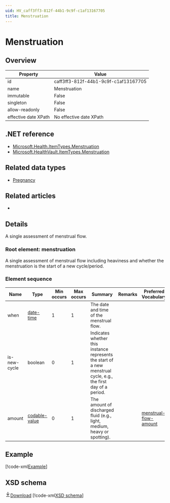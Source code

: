 ```yaml
---
uid: HV_caff3ff3-812f-44b1-9c9f-c1af13167705
title: Menstruation
---
```


# Menstruation

## Overview

Property|Value
---|---
id|caff3ff3-812f-44b1-9c9f-c1af13167705
name|Menstruation
immutable|False
singleton|False
allow-readonly|False
effective date XPath|No effective date XPath

## .NET reference
- [Microsoft.Health.ItemTypes.Menstruation](https://docs.microsoft.com/dotnet/api/microsoft.health.itemtypes.menstruation)
- [Microsoft.HealthVault.ItemTypes.Menstruation](https://docs.microsoft.com/dotnet/api/microsoft.healthvault.itemtypes.menstruation)

## Related data types

- [Pregnancy](xref:HV_46d485cf-2b84-429d-9159-83152ba801f4)

## Related articles

- []()

## Details
A single assessment of menstrual flow.

<a name='menstruation'></a>

### Root element: menstruation

A single assessment of menstrual flow including heaviness and whether the menstruation is the start of a new cycle/period.

### Element sequence

Name|Type|Min occurs|Max occurs|Summary|Remarks|Preferred Vocabulary
---|---|---|---|---|---|---
when|[date-time](xref:HV_File_dates#date-time)|1|1|The date and time of the menstrual flow.||
is-new-cycle|boolean|0|1|Indicates whether this instance represents the start of a new menstrual cycle, e.g., the first day of a period.||
amount|[codable-value](xref:HV_3e730686-781f-4616-aa0d-817bba8eb141#codable-value)|0|1|The amount of discharged fluid (e.g., light, medium, heavy or spotting).||[menstrual-flow-amount](xref:HV_353da08b-ebd6-4fc2-8b77-ed45168494f8)

## Example
[!code-xml[Example](../sample-xml/caff3ff3-812f-44b1-9c9f-c1af13167705.xml)]

## XSD schema
[![Download](/healthvault/images/download.png)Download](../xsd/menstruation.xsd)
[!code-xml[XSD schema](../xsd/menstruation.xsd)]
